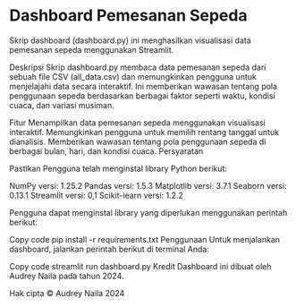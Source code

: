 # Dashboard Pemesanan Sepeda
Skrip dashboard (dashboard.py) ini menghasilkan visualisasi data pemesanan sepeda menggunakan Streamlit.

Deskripsi
Skrip dashboard.py membaca data pemesanan sepeda dari sebuah file CSV (all_data.csv) dan memungkinkan pengguna untuk menjelajahi data secara interaktif. Ini memberikan wawasan tentang pola penggunaan sepeda berdasarkan berbagai faktor seperti waktu, kondisi cuaca, dan variasi musiman.

Fitur
Menampilkan data pemesanan sepeda menggunakan visualisasi interaktif.
Memungkinkan pengguna untuk memilih rentang tanggal untuk dianalisis.
Memberikan wawasan tentang pola penggunaan sepeda di berbagai bulan, hari, dan kondisi cuaca.
Persyaratan

Pastikan Pengguna telah menginstal library Python berikut:

NumPy versi: 1.25.2
Pandas versi: 1.5.3
Matplotlib versi: 3.7.1
Seaborn versi: 0.13.1
Streamlit versi: 0,1
Scikit-learn versi: 1.2.2

Pengguna dapat menginstal library yang diperlukan menggunakan perintah berikut:

Copy code
pip install -r requirements.txt
Penggunaan
Untuk menjalankan dashboard, jalankan perintah berikut di terminal Anda:

Copy code
streamlit run dashboard.py
Kredit
Dashboard ini dibuat oleh Audrey Naila pada tahun 2024.

Hak cipta © Audrey Naila 2024
